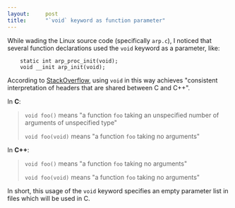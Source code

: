 ```yaml
---
layout:     post
title:      "`void` keyword as function parameter"
---
```


While wading the Linux source code (specifically `arp.c`), I noticed that
several function declarations used the `void` keyword as a parameter, like:

        static int arp_proc_init(void);
        void __init arp_init(void);

According to [StackOverflow](https://stackoverflow.com/questions/51032/is-there-a-difference-between-foovoid-and-foo-in-c-or-c), using `void` in this way
achieves "consistent interpretation of headers that are shared between C and
C++".


In **C**:
> `void foo()` means "a function `foo` taking an unspecified number of
> arguments of unspecified type"
>
> `void foo(void)` means "a function `foo` taking no arguments"


In **C++**:
> `void foo()` means "a function `foo` taking no arguments"
>
> `void foo(void)` means "a function `foo` taking no arguments"


In short, this usage of the `void` keyword specifies an empty parameter list in
files which will be used in C.
